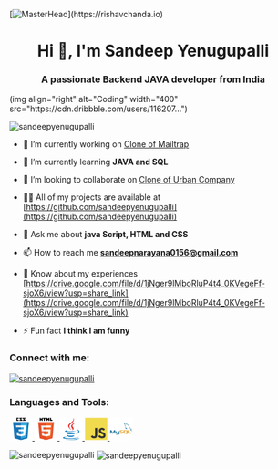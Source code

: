 [![MasterHead](https://1.bp.blogspot.com/-7A4WynwLsM...)](https://rishavchanda.io)
<h1 align="center">Hi 👋, I'm Sandeep Yenugupalli</h1>
<h3 align="center">A passionate Backend JAVA developer from India</h3>
(img align="right" alt="Coding" width="400" src="https://cdn.dribbble.com/users/116207...")


<p align="left"> <img src="https://komarev.com/ghpvc/?username=sandeepyenugupalli&label=Profile%20views&color=0e75b6&style=flat" alt="sandeepyenugupalli" /> </p>

- 🔭 I’m currently working on [Clone of Mailtrap](https://stellar-boba-d39b41.netlify.app)

- 🌱 I’m currently learning **JAVA and SQL**

- 👯 I’m looking to collaborate on [Clone of Urban Company](https://amazing-alfajores-a43c73.netlify.app)

- 👨‍💻 All of my projects are available at [https://github.com/sandeepyenugupalli](https://github.com/sandeepyenugupalli)

- 💬 Ask me about **java Script, HTML and CSS**

- 📫 How to reach me **sandeepnarayana0156@gmail.com**

- 📄 Know about my experiences [https://drive.google.com/file/d/1jNger9lMboRluP4t4_0KVegeFf-sjoX6/view?usp=share_link](https://drive.google.com/file/d/1jNger9lMboRluP4t4_0KVegeFf-sjoX6/view?usp=share_link)

- ⚡ Fun fact **I think I am funny**

<h3 align="left">Connect with me:</h3>
<p align="left">
<a href="https://linkedin.com/in/sandeepyenugupalli" target="blank"><img align="center" src="https://raw.githubusercontent.com/rahuldkjain/github-profile-readme-generator/master/src/images/icons/Social/linked-in-alt.svg" alt="sandeepyenugupalli" height="30" width="40" /></a>
</p>

<h3 align="left">Languages and Tools:</h3>
<p align="left"> <a href="https://www.w3schools.com/css/" target="_blank" rel="noreferrer"> <img src="https://raw.githubusercontent.com/devicons/devicon/master/icons/css3/css3-original-wordmark.svg" alt="css3" width="40" height="40"/> </a> <a href="https://www.w3.org/html/" target="_blank" rel="noreferrer"> <img src="https://raw.githubusercontent.com/devicons/devicon/master/icons/html5/html5-original-wordmark.svg" alt="html5" width="40" height="40"/> </a> <a href="https://www.java.com" target="_blank" rel="noreferrer"> <img src="https://raw.githubusercontent.com/devicons/devicon/master/icons/java/java-original.svg" alt="java" width="40" height="40"/> </a> <a href="https://developer.mozilla.org/en-US/docs/Web/JavaScript" target="_blank" rel="noreferrer"> <img src="https://raw.githubusercontent.com/devicons/devicon/master/icons/javascript/javascript-original.svg" alt="javascript" width="40" height="40"/> </a> <a href="https://www.mysql.com/" target="_blank" rel="noreferrer"> <img src="https://raw.githubusercontent.com/devicons/devicon/master/icons/mysql/mysql-original-wordmark.svg" alt="mysql" width="40" height="40"/> </a> </p>

<p><img align="left" src="https://github-readme-stats.vercel.app/api/top-langs?username=sandeepyenugupalli&show_icons=true&locale=en&layout=compact" alt="sandeepyenugupalli" /></p>

<p>&nbsp;<img align="center" src="https://github-readme-stats.vercel.app/api?username=sandeepyenugupalli&show_icons=true&locale=en" alt="sandeepyenugupalli" /></p>
